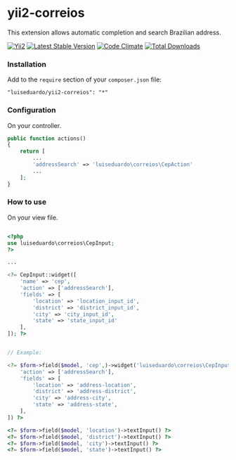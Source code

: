 yii2-correios
=============

This extension allows automatic completion and search Brazilian address.

[![Yii2](https://img.shields.io/badge/Powered_by-Yii_Framework-green.svg?style=flat)](http://www.yiiframework.com/)
[![Latest Stable Version](https://poser.pugx.org/yiibr/yii2-correios/v/stable.png)](https://packagist.org/packages/yiibr/yii2-correios)
[![Code Climate](https://codeclimate.com/github/yiibr/yii2-correios/badges/gpa.svg)](https://codeclimate.com/github/yiibr/yii2-correios)
[![Total Downloads](https://poser.pugx.org/yiibr/yii2-correios/downloads.png)](https://packagist.org/packages/yiibr/yii2-correios)


### Installation


Add to the ```require``` section of your `composer.json` file:

```
"luiseduardo/yii2-correios": "*"
```


### Configuration

On your controller.

```php
public function actions()
{
    return [
        ...
        'addressSearch' => 'luiseduardo\correios\CepAction'
        ...
    ];
}
```


### How to use

On your view file.

```php

<?php
use luiseduardo\correios\CepInput;
?>

...

<?= CepInput::widget([
    'name' => 'cep',
    'action' => ['addressSearch'],
    'fields' => [
        'location' => 'location_input_id',
        'district' => 'district_input_id',
        'city' => 'city_input_id',
        'state' => 'state_input_id'
    ],
]); ?>

```

```php

// Example:

<?= $form->field($model, 'cep',)->widget('luiseduardo\correios\CepInput', [
    'action' => ['addressSearch'],
    'fields' => [
        'location' => 'address-location',
        'district' => 'address-district',
        'city' => 'address-city',
        'state' => 'address-state',
    ],
]) ?>

<?= $form->field($model, 'location')->textInput() ?>
<?= $form->field($model, 'district')->textInput() ?>
<?= $form->field($model, 'city')->textInput() ?>
<?= $form->field($model, 'state')->textInput() ?>
```
